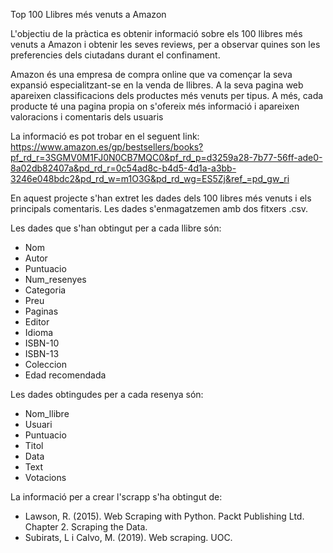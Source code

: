 Top 100 Llibres més venuts a Amazon

L'objectiu de la pràctica es obtenir informació sobre els 100 llibres més venuts a Amazon i obtenir les seves reviews, 
per a observar quines son les preferencies dels ciutadans durant el confinament.

Amazon és una empresa de compra online que va començar la seva expansió especialitzant-se en la venda de llibres. A la seva pagina web apareixen classificacions dels productes més venuts per tipus. A més, cada producte té una pagina propia on s'ofereix més informació i apareixen valoracions i comentaris dels usuaris   

La informació es pot trobar en el seguent link:
https://www.amazon.es/gp/bestsellers/books?pf_rd_r=3SGMV0M1FJ0N0CB7MQC0&pf_rd_p=d3259a28-7b77-56ff-ade0-8a02db82407a&pd_rd_r=0c54ad8c-b4d5-4d1a-a3bb-3246e048bdc2&pd_rd_w=m1O3G&pd_rd_wg=ES5Zj&ref_=pd_gw_ri

En aquest projecte s'han extret les dades dels 100 libres més venuts i els principals comentaris. Les dades s'enmagatzemen amb dos fitxers .csv.

Les dades que s'han obtingut per a cada llibre són: 

- Nom
- Autor
- Puntuacio
- Num_resenyes
- Categoria
- Preu
- Paginas
- Editor
- Idioma
- ISBN-10
- ISBN-13
- Coleccion
- Edad recomendada

Les dades obtingudes per a cada resenya són:

- Nom_llibre
- Usuari
- Puntuacio
- Titol
- Data
- Text
- Votacions

La informació per a crear l'scrapp s'ha obtingut de: 

- Lawson, R. (2015). Web Scraping with Python. Packt Publishing Ltd. Chapter 2. Scraping the Data.
- Subirats, L i Calvo, M. (2019). Web scraping. UOC. 

